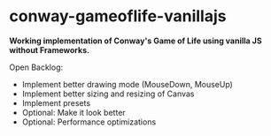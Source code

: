 # conway-gameoflife-vanillajs

**Working implementation of Conway's Game of Life using vanilla JS without Frameworks.**

Open Backlog:

- Implement better drawing mode (MouseDown, MouseUp)
- Implement better sizing and resizing of Canvas
- Implement presets
- Optional: Make it look better
- Optional: Performance optimizations
